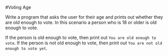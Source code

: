#Voting Age

Write a program that asks the user for their age and prints out whether 
they are old enough to vote. In this scenario a person who is 18 or older 
is old enough to vote.

If the person is old enough to vote, then print out `You are old enough to vote`.
If the person is not old enough to vote, then print out `You are not old 
enough to vote yet`.

